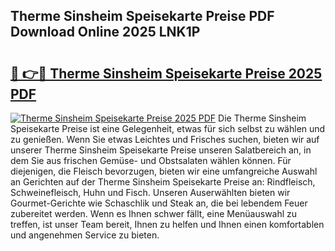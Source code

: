 ## Therme Sinsheim Speisekarte Preise PDF Download Online 2025 LNK1P

# <h2><a href="http://gcah9u.nevu.top/?p=Therme+Sinsheim+Speisekarte+Preise">🔗 👉🔴 Therme Sinsheim Speisekarte Preise 2025 PDF</a></h2>

[![Therme Sinsheim Speisekarte Preise 2025 PDF](https://i.imgur.com/dBaPXMq.png)](http://gcah9u.nevu.top/?p=Therme+Sinsheim+Speisekarte+Preise)
Die Therme Sinsheim Speisekarte Preise ist eine Gelegenheit, etwas für sich selbst zu wählen und zu genießen. Wenn Sie etwas Leichtes und Frisches suchen, bieten wir auf unserer Therme Sinsheim Speisekarte Preise unseren Salatbereich an, in dem Sie aus frischen Gemüse- und Obstsalaten wählen können. Für diejenigen, die Fleisch bevorzugen, bieten wir eine umfangreiche Auswahl an Gerichten auf der Therme Sinsheim Speisekarte Preise an: Rindfleisch, Schweinefleisch, Huhn und Fisch. Unseren Auserwählten bieten wir Gourmet-Gerichte wie Schaschlik und Steak an, die bei lebendem Feuer zubereitet werden. Wenn es Ihnen schwer fällt, eine Menüauswahl zu treffen, ist unser Team bereit, Ihnen zu helfen und Ihnen einen komfortablen und angenehmen Service zu bieten.
